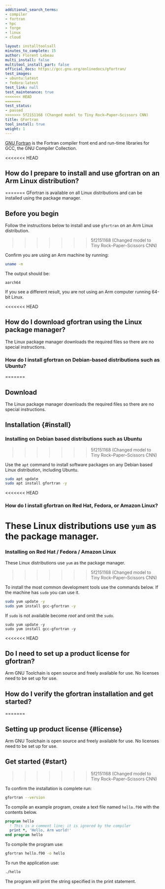 ```yaml
---
additional_search_terms:
- compiler
- fortran
- hpc
- forge
- linux
- cloud

layout: installtoolsall
minutes_to_complete: 15
author: Florent Lebeau
multi_install: false
multitool_install_part: false
official_docs: https://gcc.gnu.org/onlinedocs/gfortran/
test_images:
- ubuntu:latest
- fedora:latest
test_link: null
test_maintenance: true
<<<<<<< HEAD
=======
test_status:
- passed
>>>>>>> 5f2151168 (Changed model to Tiny Rock–Paper–Scissors CNN)
title: GFortran
tool_install: true
weight: 1
---
```


[GNU Fortran](https://gcc.gnu.org/fortran/) is the Fortran compiler front end and run-time libraries for GCC, the GNU Compiler Collection.

<<<<<<< HEAD
## How do I prepare to install and use gfortran on an Arm Linux distribution?
=======
GFortran is available on all Linux distributions and can be installed using the package manager.

## Before you begin

Follow the instructions below to install and use `gfortran` on an Arm Linux distribution.
>>>>>>> 5f2151168 (Changed model to Tiny Rock–Paper–Scissors CNN)

Confirm you are using an Arm machine by running:

```bash
uname -m
```

The output should be:

```output
aarch64
```

If you see a different result, you are not using an Arm computer running 64-bit Linux.

<<<<<<< HEAD
## How do I download gfortran using the Linux package manager?

The Linux package manager downloads the required files so there are no special instructions.

### How do I install gfortran on Debian-based distributions such as Ubuntu?
=======
## Download 

The Linux package manager downloads the required files so there are no special instructions.

## Installation {#install}

### Installing on Debian based distributions such as Ubuntu
>>>>>>> 5f2151168 (Changed model to Tiny Rock–Paper–Scissors CNN)

Use the `apt` command to install software packages on any Debian based Linux distribution, including Ubuntu.

```bash { target="ubuntu:latest" }
sudo apt update
sudo apt install gfortran -y
```

<<<<<<< HEAD
### How do I install gfortran on Red Hat, Fedora, or Amazon Linux?

These Linux distributions use `yum` as the package manager.
=======
### Installing on Red Hat / Fedora / Amazon Linux

These Linux distributions use `yum` as the package manager. 
>>>>>>> 5f2151168 (Changed model to Tiny Rock–Paper–Scissors CNN)

To install the most common development tools use the commands below. If the machine has `sudo` you can use it.

```bash { target="fedora:latest" }
sudo yum update -y
sudo yum install gcc-gfortran -y
```

If `sudo` is not available become _root_ and omit the `sudo`.

```console
sudo yum update -y
sudo yum install gcc-gfortran -y
```

<<<<<<< HEAD
## Do I need to set up a product license for gfortran?

Arm GNU Toolchain is open source and freely available for use. No licenses need to be set up for use.

## How do I verify the gfortran installation and get started?
=======

## Setting up product license {#license}

Arm GNU Toolchain is open source and freely available for use. No licenses need to be set up for use.

## Get started {#start}
>>>>>>> 5f2151168 (Changed model to Tiny Rock–Paper–Scissors CNN)

To confirm the installation is complete run:

```bash
gfortran --version
```

To compile an example program, create a text file named `hello.f90` with the contents below.

```fortran { file_name="hello.f90" }
program hello
  ! This is a comment line; it is ignored by the compiler
  print *, 'Hello, Arm world!'
end program hello
```

To compile the program use:

```bash
gfortran hello.f90 -o hello
```

To run the application use:

```bash { command_line="user@localhost" }
./hello
```

The program will print the string specified in the print statement.

